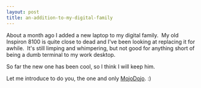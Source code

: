 ```yaml
---
layout: post
title: an-addition-to-my-digital-family
---
```

About a month ago I added a new laptop to my digital family.  My old
Inspiron 8100 is quite close to dead and I've been looking at replacing
it for awhile.  It's still limping and whimpering, but not good for
anything short of being a dumb terminal to my work desktop.

So far the new one has been cool, so I think I will keep him.

Let me introduce to do you, the one and only
[MojoDojo](http://www1.us.dell.com/content/products/productdetails.aspx/inspn_700m?c=us&cs=&l=en&s=dhs&).
:)
